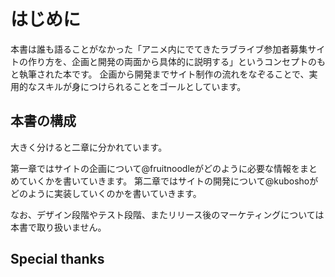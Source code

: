 # はじめに

本書は誰も語ることがなかった「アニメ内にでてきたラブライブ参加者募集サイトの作り方を、企画と開発の両面から具体的に説明する」というコンセプトのもと執筆された本です。
企画から開発までサイト制作の流れをなぞることで、実用的なスキルが身につけられることをゴールとしています。

## 本書の構成

大きく分けると二章に分かれています。

第一章ではサイトの企画について@fruitnoodleがどのように必要な情報をまとめていくかを書いていきます。
第二章ではサイトの開発について@kuboshoがどのように実装していくのかを書いていきます。

なお、デザイン段階やテスト段階、またリリース後のマーケティングについては本書で取り扱いません。

## Special thanks
